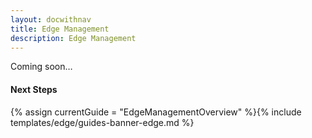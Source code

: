 ```yaml
---
layout: docwithnav
title: Edge Management
description: Edge Management
---
```


Coming soon…

#### Next Steps

{% assign currentGuide = "EdgeManagementOverview" %}{% include templates/edge/guides-banner-edge.md %}